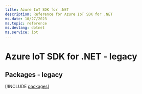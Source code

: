 ```yaml
---
title: Azure IoT SDK for .NET
description: Reference for Azure IoT SDK for .NET
ms.date: 10/27/2023
ms.topic: reference
ms.devlang: dotnet
ms.service: iot
---
```

# Azure IoT SDK for .NET - legacy
## Packages - legacy
[!INCLUDE [packages](iot-index.md)]